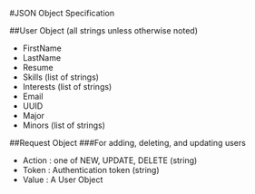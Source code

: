 #JSON Object Specification

##User Object (all strings unless otherwise noted)
- FirstName
- LastName
- Resume
- Skills (list of strings)
- Interests (list of strings)
- Email
- UUID
- Major
- Minors (list of strings)

##Request Object
###For adding, deleting, and updating users
- Action : one of NEW, UPDATE, DELETE (string)
- Token : Authentication token (string)
- Value : A User Object

